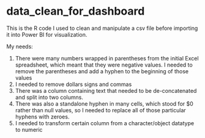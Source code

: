 # data_clean_for_dashboard

This is the R code I used to clean and manipulate a csv file before importing it into Power BI for visualization.

My needs:
1) There were many numbers wrapped in parentheses from the initial Excel spreadsheet, which meant that they were negative
values. I needed to remove the parentheses and add a hyphen to the beginning of those values
2) I needed to remove dollars signs and commas
3) There was a column containing text that needed to be de-concatenated and split into two columns.
4) There was also a standalone hyphen in many cells, which stood for $0 rather than null values, so I needed to replace all of those particular hyphens with zeroes.
5) I needed to transform certain column from a character/object datatype to numeric

